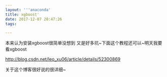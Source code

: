 ```yaml
---
layout: '''anaconda'
title: xgboost'
date: 2017-12-07 20:47:26
tags:

---
```






本来认为安装xgboost很简单没想到 又是好多坑~下面这个教程还可以~明天我要看xgboost  



http://blog.csdn.net/leo_xu06/article/details/52300869

关于这个博客很好说的很详细~